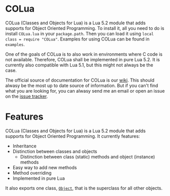 COLua
=====

COLua (Classes and Objects for Lua) is a Lua 5.2 module that adds supports for Object Oriented Programming. To install it, all you need to do is install `COLua.lua` in your `package.path`. Then you can load it using `local class = require "COLua"`. Examples for using COLua can be found in `examples`. 

One of the goals of COLua is to also work in environments where C code is not available. Therefore, COLua shall be implemented in pure Lua 5.2. It is currently also compatible with Lua 5.1, but this might not always be the case.

The official source of documentation for COLua is our [wiki](https://github.com/Wobbo/COLua/wiki). This should alwasy be the most up to date source of information. But if you can't find what you are looking for, you can alwasy send me an email or open an issue on the [issue tracker](https://github.com/Wobbo/COLua/issues).

Features
========
COLua (Classes and Objects for Lua) is a Lua 5.2 module that adds supports for Object Oriented Programming. It currently features:
* Inheritance
* Distinction between classes and objects
  * Distinction between class (static) methods and object (instance) methods
* Easy way to add new methods
* Method overriding
* Implemented in pure Lua

It also exports one class, [`Object`](Object), that is the superclass for all other objects. 
